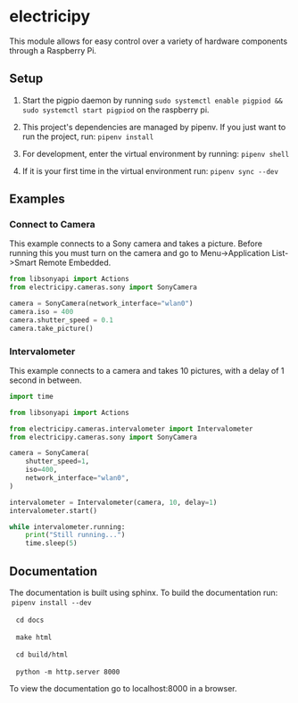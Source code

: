 # electricipy

This module allows for easy control over a variety of hardware components through a Raspberry Pi.


## Setup

1. Start the pigpio daemon by running `sudo systemctl enable pigpiod && sudo systemctl start pigpiod` on the raspberry pi.
2. This project's dependencies are managed by pipenv. If you just want to run the project, run: `pipenv install`

4. For development, enter the virtual environment by running: `pipenv shell`

4. If it is your first time in the virtual environment run: `pipenv sync --dev`

## Examples

### Connect to Camera

This example connects to a Sony camera and takes a picture. Before running this you must turn on the camera and go to Menu->Application List->Smart Remote Embedded.

```python
from libsonyapi import Actions
from electricipy.cameras.sony import SonyCamera

camera = SonyCamera(network_interface="wlan0")
camera.iso = 400
camera.shutter_speed = 0.1
camera.take_picture()
```

### Intervalometer

This example connects to a camera and takes 10 pictures, with a delay of 1 second in between.

```python
import time

from libsonyapi import Actions

from electricipy.cameras.intervalometer import Intervalometer
from electricipy.cameras.sony import SonyCamera

camera = SonyCamera(
    shutter_speed=1,
    iso=400,
    network_interface="wlan0",
)

intervalometer = Intervalometer(camera, 10, delay=1)
intervalometer.start()

while intervalometer.running:
    print("Still running...")
    time.sleep(5)
```

## Documentation

The documentation is built using sphinx. To build the documentation run:
    `pipenv install --dev`

    `cd docs`

    `make html`

    `cd build/html`

    `python -m http.server 8000`

To view the documentation go to localhost:8000 in a browser.
